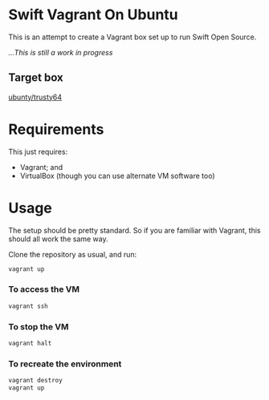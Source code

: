 # Swift Vagrant On Ubuntu #

This is an attempt to create a Vagrant box set up to run Swift Open Source.

*...This is still a work in progress*


## Target box ##
[ubunty/trusty64](https://atlas.hashicorp.com/ubuntu/boxes/trusty64)

# Requirements #
This just requires:
- Vagrant; and
- VirtualBox (though you can use alternate VM software too)

# Usage #
The setup should be pretty standard. So if you are familiar with Vagrant, this
should all work the same way.

Clone the repository as usual, and run:

```bash
vagrant up
```

### To access the VM ###

```bash
vagrant ssh
```

### To stop the VM ###

```bash
vagrant halt
```

### To recreate the environment ###

```bash
vagrant destroy
vagrant up
```